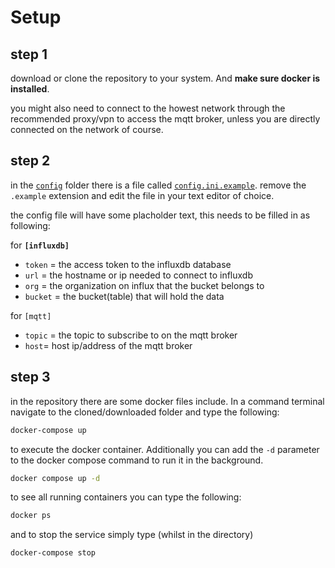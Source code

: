 # Setup

## step 1

download or clone the repository to your system. And **make sure docker is installed**.

you might also need to connect to the howest network through the recommended proxy/vpn to access the mqtt broker, unless you are directly connected on the network of course.

## step 2

in the [`config`](https://github.com/MCT-TeamProject-CO2/DataHandling/tree/master/config) folder there is a file called [`config.ini.example`](https://github.com/MCT-TeamProject-CO2/DataHandling/blob/master/config/config.ini.example). remove the `.example` extension and edit the file in your text editor of choice.

the config file will have some placholder text, this needs to be filled in as following:

for **`[influxdb]`**

- `token` = the access token to the influxdb database
- `url` = the hostname or ip needed to connect to influxdb
- `org` = the organization on influx that the bucket belongs to
- `bucket` = the bucket(table) that will hold the data

for `[mqtt]`

- `topic` = the topic to subscribe to on the mqtt broker
- `host`= host ip/address of the mqtt broker

## step 3

in the repository there are some docker files include. In a command terminal navigate to the cloned/downloaded folder and type the following:

```sh
docker-compose up
```

to execute the docker container. Additionally you can add the `-d` parameter to the docker compose command to run it in the background.

```sh
docker compose up -d
```

to see all running containers you can type the following:

```sh
docker ps
```

and to stop the service simply type (whilst in the directory)

```sh
docker-compose stop
```
